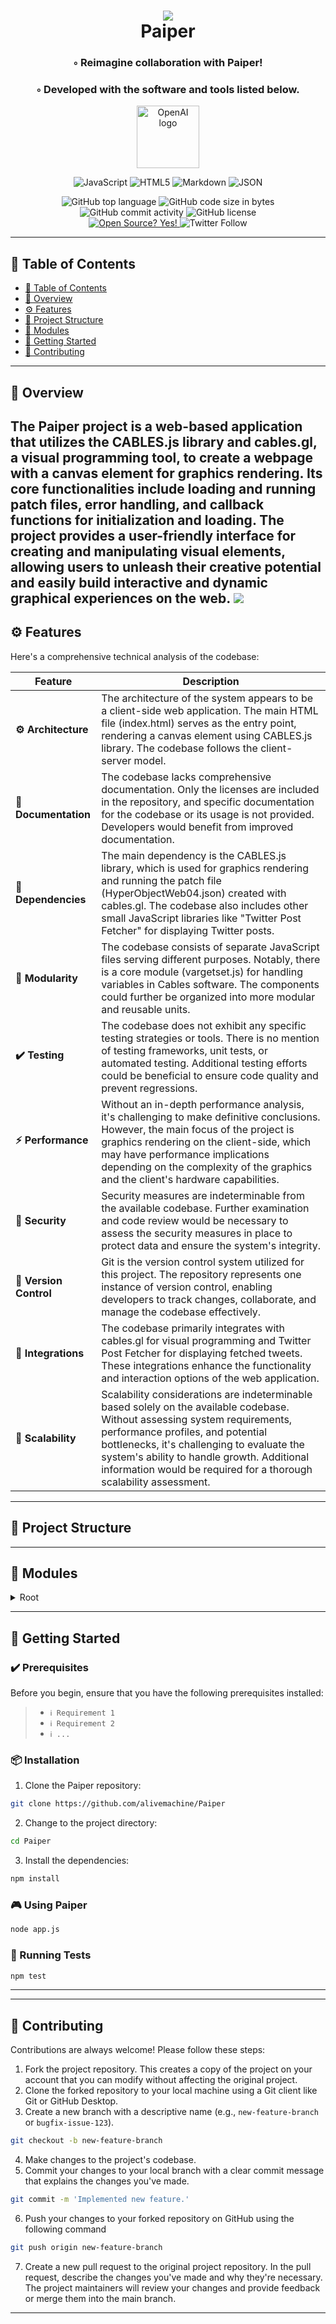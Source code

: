 <div align="center">
<h1 align="center">
<img src="https://github.com/alivemachine/Paiper/blob/14/screenshot.png" />
<br>Paiper
</h1>
<h3>◦ Reimagine collaboration with Paiper!</h3>
  
<h3>◦ Developed with the software and tools listed below.</h3>

<p><img width="100" src="https://alivemachine.io/image/fronthand/openai.png" alt="OpenAI logo" /></p>

<p align="center">
<img src="https://img.shields.io/badge/JavaScript-F7DF1E.svg?style&logo=JavaScript&logoColor=black" alt="JavaScript" />
<img src="https://img.shields.io/badge/HTML5-E34F26.svg?style&logo=HTML5&logoColor=white" alt="HTML5" />
<img src="https://img.shields.io/badge/Markdown-000000.svg?style&logo=Markdown&logoColor=white" alt="Markdown" />
<img src="https://img.shields.io/badge/JSON-000000.svg?style&logo=JSON&logoColor=white" alt="JSON" />
</p>
<img src="https://img.shields.io/github/languages/top/alivemachine/Paiper?style&color=5D6D7E" alt="GitHub top language" />
<img src="https://img.shields.io/github/languages/code-size/alivemachine/Paiper?style&color=5D6D7E" alt="GitHub code size in bytes" />
<img src="https://img.shields.io/github/commit-activity/m/alivemachine/Paiper?style&color=5D6D7E" alt="GitHub commit activity" />
<img src="https://img.shields.io/github/license/alivemachine/Paiper?style&color=5D6D7E" alt="GitHub license" />
<br>
<a href="https://github.com/Naereen/badges/">
<img src="https://badgen.net/badge/Open%20Source%20%3F/Yes%21/blue?icon=github" alt="Open Source? Yes!" />
</a>
<img src="https://img.shields.io/twitter/follow/heymaslo?style=social" alt="Twitter Follow" />

</div>

---

## 📒 Table of Contents
- [📒 Table of Contents](#-table-of-contents)
- [📍 Overview](#-overview)
- [⚙️ Features](#-features)
- [📂 Project Structure](#project-structure)
- [🧩 Modules](#modules)
- [🚀 Getting Started](#-getting-started)
- [🤝 Contributing](#-contributing)

---


## 📍 Overview

The Paiper project is a web-based application that utilizes the CABLES.js library and cables.gl, a visual programming tool, to create a webpage with a canvas element for graphics rendering. Its core functionalities include loading and running patch files, error handling, and callback functions for initialization and loading. The project provides a user-friendly interface for creating and manipulating visual elements, allowing users to unleash their creative potential and easily build interactive and dynamic graphical experiences on the web.
<img src="https://github.com/alivemachine/Paiper/blob/04/ogthumb.png" />
---

## ⚙️ Features

Here's a comprehensive technical analysis of the codebase:

| Feature                | Description                           |
| ---------------------- | ------------------------------------- |
| **⚙️ Architecture**     | The architecture of the system appears to be a client-side web application. The main HTML file (index.html) serves as the entry point, rendering a canvas element using CABLES.js library. The codebase follows the client-server model.                  |
| **📖 Documentation**   | The codebase lacks comprehensive documentation. Only the licenses are included in the repository, and specific documentation for the codebase or its usage is not provided. Developers would benefit from improved documentation.                            |
| **🔗 Dependencies**    | The main dependency is the CABLES.js library, which is used for graphics rendering and running the patch file (HyperObjectWeb04.json) created with cables.gl. The codebase also includes other small JavaScript libraries like "Twitter Post Fetcher" for displaying Twitter posts.                   |
| **🧩 Modularity**      | The codebase consists of separate JavaScript files serving different purposes. Notably, there is a core module (vargetset.js) for handling variables in Cables software. The components could further be organized into more modular and reusable units.                             |
| **✔️ Testing**          | The codebase does not exhibit any specific testing strategies or tools. There is no mention of testing frameworks, unit tests, or automated testing. Additional testing efforts could be beneficial to ensure code quality and prevent regressions.                            |
| **⚡️ Performance**      | Without an in-depth performance analysis, it's challenging to make definitive conclusions. However, the main focus of the project is graphics rendering on the client-side, which may have performance implications depending on the complexity of the graphics and the client's hardware capabilities.   |
| **🔐 Security**        | Security measures are indeterminable from the available codebase. Further examination and code review would be necessary to assess the security measures in place to protect data and ensure the system's integrity.                  |
| **🔀 Version Control** | Git is the version control system utilized for this project. The repository represents one instance of version control, enabling developers to track changes, collaborate, and manage the codebase effectively.                   |
| **🔌 Integrations**    | The codebase primarily integrates with cables.gl for visual programming and Twitter Post Fetcher for displaying fetched tweets. These integrations enhance the functionality and interaction options of the web application.                  |
| **📶 Scalability**     | Scalability considerations are indeterminable based solely on the available codebase. Without assessing system requirements, performance profiles, and potential bottlenecks, it's challenging to evaluate the system's ability to handle growth. Additional information would be required for a thorough scalability assessment.                            |

---


## 📂 Project Structure




---

## 🧩 Modules

<details closed><summary>Root</summary>

| File                                                                                               | Summary                                                                                                                                                                                                                                                                                                                                                                                                                |
| ---                                                                                                | ---                                                                                                                                                                                                                                                                                                                                                                                                                    |
| [index.html](https://github.com/alivemachine/Paiper/blob/main/index.html)                          | This code is an HTML file that creates a webpage with a canvas element for graphics rendering. It utilizes the CABLES.js library to load and run a patch file (HyperObjectWeb04.json) created with cables.gl, a web-based visual programming tool. It also includes error handling and callback functions for patch initialization and loading. The footer credits cables.gl as the tool used to create the webpage.   |
| [LICENCE](https://github.com/alivemachine/Paiper/blob/main/LICENCE)                                | This code is released under the MIT License, granting users permission to use, modify, distribute, and sell the software. However, the software is provided as-is with no warranty or liability.                                                                                                                                                                                                                       |
| [cables.min.js](https://github.com/alivemachine/Paiper/blob/main/js\cables.min.js)                 | HTTPStatus Exception: 400                                                                                                                                                                                                                                                                                                                                                                                              |
| [libs.core.min.js](https://github.com/alivemachine/Paiper/blob/main/js\libs.core.min.js)           | HTTPStatus Exception: 400                                                                                                                                                                                                                                                                                                                                                                                              |
| [ops.js](https://github.com/alivemachine/Paiper/blob/main/js\ops.js)                               | Prompt exceeds max token limit: 14797.                                                                                                                                                                                                                                                                                                                                                                                 |
| [twitterFetcher_min.js](https://github.com/alivemachine/Paiper/blob/main/js\twitterFetcher_min.js) | The code is for a JavaScript library called Twitter Post Fetcher, which allows developers to fetch and display Twitter posts on a webpage. It provides various options for customizing the display, including enabling links, showing user details, timestamps, retweet count, and images. The code also includes functionality for interaction with the fetched tweets, such as replying, retweeting, and favoriting. |
| [vargetset.js](https://github.com/alivemachine/Paiper/blob/main/js\vargetset.js)                   | The code is a set of core modules for handling variables in the Cables software. It supports creating, renaming, and getting the values of variables through various operations.                                                                                                                                                                                                                                       |

</details>

---

## 🚀 Getting Started

### ✔️ Prerequisites

Before you begin, ensure that you have the following prerequisites installed:
> - `ℹ️ Requirement 1`
> - `ℹ️ Requirement 2`
> - `ℹ️ ...`

### 📦 Installation

1. Clone the Paiper repository:
```sh
git clone https://github.com/alivemachine/Paiper
```

2. Change to the project directory:
```sh
cd Paiper
```

3. Install the dependencies:
```sh
npm install
```

### 🎮 Using Paiper

```sh
node app.js
```

### 🧪 Running Tests
```sh
npm test
```

---


---

## 🤝 Contributing

Contributions are always welcome! Please follow these steps:
1. Fork the project repository. This creates a copy of the project on your account that you can modify without affecting the original project.
2. Clone the forked repository to your local machine using a Git client like Git or GitHub Desktop.
3. Create a new branch with a descriptive name (e.g., `new-feature-branch` or `bugfix-issue-123`).
```sh
git checkout -b new-feature-branch
```
4. Make changes to the project's codebase.
5. Commit your changes to your local branch with a clear commit message that explains the changes you've made.
```sh
git commit -m 'Implemented new feature.'
```
6. Push your changes to your forked repository on GitHub using the following command
```sh
git push origin new-feature-branch
```
7. Create a new pull request to the original project repository. In the pull request, describe the changes you've made and why they're necessary.
The project maintainers will review your changes and provide feedback or merge them into the main branch.

---
